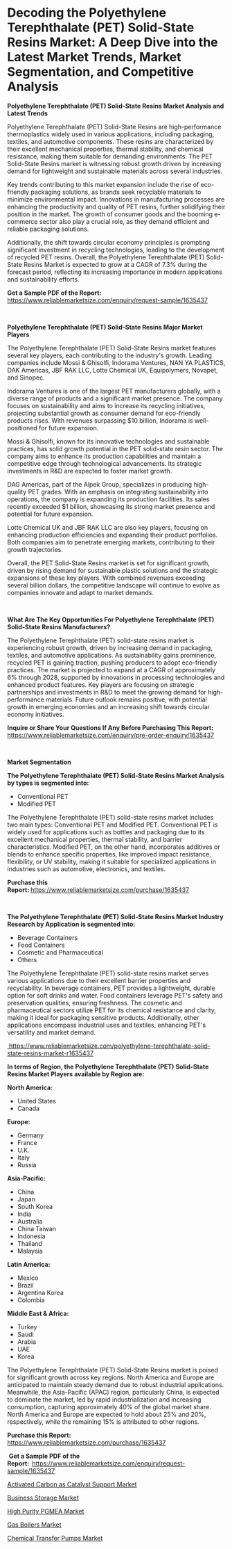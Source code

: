 <p><h1>Decoding the Polyethylene Terephthalate (PET) Solid-State Resins Market: A Deep Dive into the Latest Market Trends, Market Segmentation, and Competitive Analysis</h1></p><p><strong>Polyethylene Terephthalate (PET) Solid-State Resins Market Analysis and Latest Trends</strong></p>
<p><p>Polyethylene Terephthalate (PET) Solid-State Resins are high-performance thermoplastics widely used in various applications, including packaging, textiles, and automotive components. These resins are characterized by their excellent mechanical properties, thermal stability, and chemical resistance, making them suitable for demanding environments. The PET Solid-State Resins market is witnessing robust growth driven by increasing demand for lightweight and sustainable materials across several industries.</p><p>Key trends contributing to this market expansion include the rise of eco-friendly packaging solutions, as brands seek recyclable materials to minimize environmental impact. Innovations in manufacturing processes are enhancing the productivity and quality of PET resins, further solidifying their position in the market. The growth of consumer goods and the booming e-commerce sector also play a crucial role, as they demand efficient and reliable packaging solutions.</p><p>Additionally, the shift towards circular economy principles is prompting significant investment in recycling technologies, leading to the development of recycled PET resins. Overall, the Polyethylene Terephthalate (PET) Solid-State Resins Market is expected to grow at a CAGR of 7.3% during the forecast period, reflecting its increasing importance in modern applications and sustainability efforts.</p></p>
<p><strong>Get a Sample PDF of the Report:&nbsp;</strong> <a href="https://www.reliablemarketsize.com/enquiry/request-sample/1635437?utm_campaign=1413&utm_medium=2&utm_source=Github&utm_content=ia&utm_term=11102024&utm_id=polyethylene-terephthalate-pet-solid-state-resins">https://www.reliablemarketsize.com/enquiry/request-sample/1635437</a></p>
<p>&nbsp;</p>
<p><strong>Polyethylene Terephthalate (PET) Solid-State Resins Major Market Players</strong></p>
<p><p>The Polyethylene Terephthalate (PET) Solid-State Resins market features several key players, each contributing to the industry's growth. Leading companies include Mossi & Ghisolfi, Indorama Ventures, NAN YA PLASTICS, DAK Americas, JBF RAK LLC, Lotte Chemical UK, Equipolymers, Novapet, and Sinopec.</p><p>Indorama Ventures is one of the largest PET manufacturers globally, with a diverse range of products and a significant market presence. The company focuses on sustainability and aims to increase its recycling initiatives, projecting substantial growth as consumer demand for eco-friendly products rises. With revenues surpassing $10 billion, Indorama is well-positioned for future expansion.</p><p>Mossi & Ghisolfi, known for its innovative technologies and sustainable practices, has solid growth potential in the PET solid-state resin sector. The company aims to enhance its production capabilities and maintain a competitive edge through technological advancements. Its strategic investments in R&D are expected to foster market growth.</p><p>DAG Americas, part of the Alpek Group, specializes in producing high-quality PET grades. With an emphasis on integrating sustainability into operations, the company is expanding its production facilities. Its sales recently exceeded $1 billion, showcasing its strong market presence and potential for future expansion.</p><p>Lotte Chemical UK and JBF RAK LLC are also key players, focusing on enhancing production efficiencies and expanding their product portfolios. Both companies aim to penetrate emerging markets, contributing to their growth trajectories.</p><p>Overall, the PET Solid-State Resins market is set for significant growth, driven by rising demand for sustainable plastic solutions and the strategic expansions of these key players. With combined revenues exceeding several billion dollars, the competitive landscape will continue to evolve as companies innovate and adapt to market demands.</p></p>
<p>&nbsp;</p>
<p><strong>What Are The Key Opportunities For Polyethylene Terephthalate (PET) Solid-State Resins Manufacturers?</strong></p>
<p><p>The Polyethylene Terephthalate (PET) solid-state resins market is experiencing robust growth, driven by increasing demand in packaging, textiles, and automotive applications. As sustainability gains prominence, recycled PET is gaining traction, pushing producers to adopt eco-friendly practices. The market is projected to expand at a CAGR of approximately 6% through 2028, supported by innovations in processing technologies and enhanced product features. Key players are focusing on strategic partnerships and investments in R&D to meet the growing demand for high-performance materials. Future outlook remains positive, with potential growth in emerging economies and an increasing shift towards circular economy initiatives.</p></p>
<p><strong>Inquire or Share Your Questions If Any Before Purchasing This Report:</strong> <a href="https://www.reliablemarketsize.com/enquiry/pre-order-enquiry/1635437?utm_campaign=1413&utm_medium=2&utm_source=Github&utm_content=ia&utm_term=11102024&utm_id=polyethylene-terephthalate-pet-solid-state-resins">https://www.reliablemarketsize.com/enquiry/pre-order-enquiry/1635437</a></p>
<p>&nbsp;</p>
<p><strong>Market Segmentation</strong></p>
<p><strong>The Polyethylene Terephthalate (PET) Solid-State Resins Market Analysis by types is segmented into:</strong></p>
<p><ul><li>Conventional PET</li><li>Modified PET</li></ul></p>
<p><p>The Polyethylene Terephthalate (PET) solid-state resins market includes two main types: Conventional PET and Modified PET. Conventional PET is widely used for applications such as bottles and packaging due to its excellent mechanical properties, thermal stability, and barrier characteristics. Modified PET, on the other hand, incorporates additives or blends to enhance specific properties, like improved impact resistance, flexibility, or UV stability, making it suitable for specialized applications in industries such as automotive, electronics, and textiles.</p></p>
<p><strong>Purchase this Report:&nbsp;</strong><a href="https://www.reliablemarketsize.com/purchase/1635437?utm_campaign=1413&utm_medium=2&utm_source=Github&utm_content=ia&utm_term=11102024&utm_id=polyethylene-terephthalate-pet-solid-state-resins">https://www.reliablemarketsize.com/purchase/1635437</a></p>
<p>&nbsp;</p>
<p><strong>The Polyethylene Terephthalate (PET) Solid-State Resins Market Industry Research by Application is segmented into:</strong></p>
<p><ul><li>Beverage Containers</li><li>Food Containers</li><li>Cosmetic and Pharmaceutical</li><li>Others</li></ul></p>
<p><p>The Polyethylene Terephthalate (PET) solid-state resins market serves various applications due to their excellent barrier properties and recyclability. In beverage containers, PET provides a lightweight, durable option for soft drinks and water. Food containers leverage PET's safety and preservation qualities, ensuring freshness. The cosmetic and pharmaceutical sectors utilize PET for its chemical resistance and clarity, making it ideal for packaging sensitive products. Additionally, other applications encompass industrial uses and textiles, enhancing PET's versatility and market demand.</p></p>
<p><a href="https://www.reliablemarketsize.com/polyethylene-terephthalate-solid-state-resins-market-r1635437?utm_campaign=1413&utm_medium=2&utm_source=Github&utm_content=ia&utm_term=11102024&utm_id=polyethylene-terephthalate-pet-solid-state-resins">&nbsp;https://www.reliablemarketsize.com/polyethylene-terephthalate-solid-state-resins-market-r1635437</a></p>
<p><strong>In terms of Region, the Polyethylene Terephthalate (PET) Solid-State Resins Market Players available by Region are:</strong></p>
<p>
    <p> <strong> North America: </strong>
        <ul>
            <li>United States</li>
            <li>Canada</li>
        </ul>
        </p> 
    <p> <strong> Europe: </strong>
        <ul>
            <li>Germany</li>
            <li>France</li>
            <li>U.K.</li>
            <li>Italy</li>
            <li>Russia</li>
        </ul>
        </p> 
    <p> <strong> Asia-Pacific: </strong>
        <ul>
            <li>China</li>
            <li>Japan</li>
            <li>South Korea</li>
            <li>India</li>
            <li>Australia</li>
            <li>China Taiwan</li>
            <li>Indonesia</li>
            <li>Thailand</li>
            <li>Malaysia</li>
        </ul>
        </p> 
    <p> <strong> Latin America: </strong>
        <ul>
            <li>Mexico</li>
            <li>Brazil</li>
            <li>Argentina Korea</li>
            <li>Colombia</li>
        </ul>
        </p> 
    <p> <strong> Middle East & Africa: </strong>
        <ul>
            <li>Turkey</li>
            <li>Saudi</li>
            <li>Arabia</li>
            <li>UAE</li>
            <li>Korea</li>
        </ul>
    </p>
    </p>
<p><p>The Polyethylene Terephthalate (PET) Solid-State Resins market is poised for significant growth across key regions. North America and Europe are anticipated to maintain steady demand due to robust industrial applications. Meanwhile, the Asia-Pacific (APAC) region, particularly China, is expected to dominate the market, led by rapid industrialization and increasing consumption, capturing approximately 40% of the global market share. North America and Europe are expected to hold about 25% and 20%, respectively, while the remaining 15% is attributed to other regions.</p></p>
<p><strong>Purchase this Report: </strong><a href="https://www.reliablemarketsize.com/purchase/1635437?utm_campaign=1413&utm_medium=2&utm_source=Github&utm_content=ia&utm_term=11102024&utm_id=polyethylene-terephthalate-pet-solid-state-resins">https://www.reliablemarketsize.com/purchase/1635437</a></p>
<p>&nbsp;<strong>Get a Sample PDF of the Report:&nbsp;&nbsp;</strong><a href="https://www.reliablemarketsize.com/enquiry/request-sample/1635437?utm_campaign=1413&utm_medium=2&utm_source=Github&utm_content=ia&utm_term=11102024&utm_id=polyethylene-terephthalate-pet-solid-state-resins">https://www.reliablemarketsize.com/enquiry/request-sample/1635437</a></p>
<p><strong></strong></p>
<p><p><a href="https://www.linkedin.com/pulse/activated-carbon-catalyst-support-market-evolution-regional-c5ref?utm_campaign=1413&utm_medium=2&utm_source=Github&utm_content=ia&utm_term=11102024&utm_id=polyethylene-terephthalate-pet-solid-state-resins">Activated Carbon as Catalyst Support Market</a></p><p><a href="https://github.com/DianaWilson796/Market-Research-Report-List-1/blob/main/business-storage-market.md?utm_campaign=1413&utm_medium=2&utm_source=Github&utm_content=ia&utm_term=11102024&utm_id=polyethylene-terephthalate-pet-solid-state-resins">Business Storage Market</a></p><p><a href="https://www.linkedin.com/pulse/charting-future-comprehensive-analysis-global-high-purity-fy6vf?utm_campaign=1413&utm_medium=2&utm_source=Github&utm_content=ia&utm_term=11102024&utm_id=polyethylene-terephthalate-pet-solid-state-resins">High Purity PGMEA Market</a></p><p><a href="https://issuu.com/reportprime-2/docs/gas-boilers-market-size-2030.pptx_94665138a1fd10?utm_campaign=1413&utm_medium=2&utm_source=Github&utm_content=ia&utm_term=11102024&utm_id=polyethylene-terephthalate-pet-solid-state-resins">Gas Boilers Market</a></p><p><a href="https://issuu.com/reportprime-2/docs/chemical-transfer-pumps-market-size_df227743f3ba59?utm_campaign=1413&utm_medium=2&utm_source=Github&utm_content=ia&utm_term=11102024&utm_id=polyethylene-terephthalate-pet-solid-state-resins">Chemical Transfer Pumps Market</a></p></p>